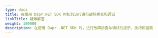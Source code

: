```yaml
---
type: docs
title: 在使用 Dapr.NET SDK 时如何进行进行故障排查和调试
linkTitle: 疑难解答
weight: 100000
description: 在使用 Dapr .NET SDK 时，进行故障排查与调试的提示、技巧和指南
---
```

